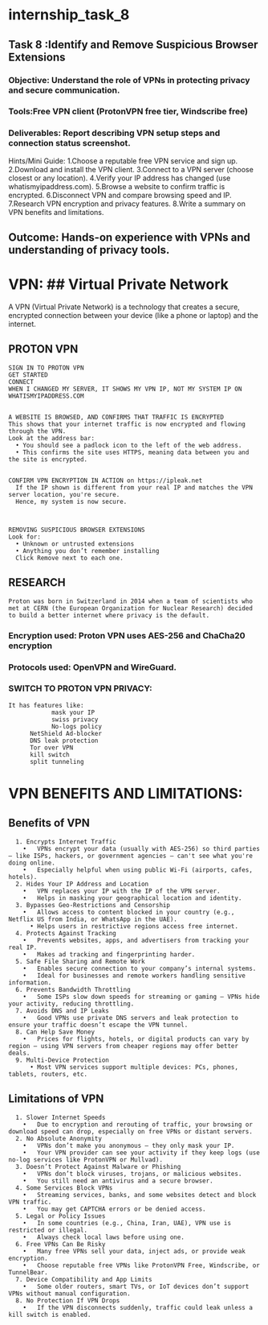 # internship_task_8

## Task 8 :Identify and Remove Suspicious Browser Extensions
### Objective: Understand the role of VPNs in protecting privacy and secure communication.
### Tools:Free VPN client (ProtonVPN free tier, Windscribe free)
### Deliverables: Report describing VPN setup steps and connection status screenshot.

Hints/Mini Guide:
1.Choose a reputable free VPN service and sign up.
2.Download and install the VPN client.
3.Connect to a VPN server (choose closest or any location).
4.Verify your IP address has changed (use whatismyipaddress.com).
5.Browse a website to confirm traffic is encrypted.
6.Disconnect VPN and compare browsing speed and IP.
7.Research VPN encryption and privacy features.
8.Write a summary on VPN benefits and limitations.

## Outcome: Hands-on experience with VPNs and understanding of privacy tools.

# VPN: ## Virtual Private Network
A VPN (Virtual Private Network) is a technology that creates a secure, encrypted connection between your device (like a phone or laptop) and the internet.

## PROTON VPN

    SIGN IN TO PROTON VPN
    GET STARTED
    CONNECT 
    WHEN I CHANGED MY SERVER, IT SHOWS MY VPN IP, NOT MY SYSTEM IP ON WHATISMYIPADDRESS.COM 
 

    A WEBSITE IS BROWSED, AND CONFIRMS THAT TRAFFIC IS ENCRYPTED 
    This shows that your internet traffic is now encrypted and flowing through the VPN.
    Look at the address bar:
      •	You should see a padlock icon to the left of the web address.
      •	This confirms the site uses HTTPS, meaning data between you and the site is encrypted.
 

    CONFIRM VPN ENCRYPTION IN ACTION on https://ipleak.net
      If the IP shown is different from your real IP and matches the VPN server location, you're secure.
      Hence, my system is now secure.
  


    REMOVING SUSPICIOUS BROWSER EXTENSIONS
    Look for:
      •	Unknown or untrusted extensions
      •	Anything you don’t remember installing
      Click Remove next to each one.

 
## RESEARCH
    Proton was born in Switzerland in 2014 when a team of scientists who met at CERN (the European Organization for Nuclear Research) decided to build a better internet where privacy is the default.
 
### Encryption used: Proton VPN uses AES-256 and ChaCha20 encryption
### Protocols used: OpenVPN and WireGuard.
 
### SWITCH TO PROTON VPN PRIVACY:


    It has features like:
			    mask your IP
			    swiss privacy 
			    No-logs policy
          NetShield Ad-blocker
          DNS leak protection
          Tor over VPN
          kill switch
          split tunneling
		
 
# VPN BENEFITS AND LIMITATIONS:

## Benefits of VPN

      1. Encrypts Internet Traffic
        •	VPNs encrypt your data (usually with AES-256) so third parties — like ISPs, hackers, or government agencies — can't see what you're doing online.
        •	Especially helpful when using public Wi-Fi (airports, cafes, hotels).
      2. Hides Your IP Address and Location
        •	VPN replaces your IP with the IP of the VPN server.
        •	Helps in masking your geographical location and identity.
      3. Bypasses Geo-Restrictions and Censorship
        •	Allows access to content blocked in your country (e.g., Netflix US from India, or WhatsApp in the UAE).
          •	Helps users in restrictive regions access free internet.
      4. Protects Against Tracking
        •	Prevents websites, apps, and advertisers from tracking your real IP.
        •	Makes ad tracking and fingerprinting harder.
      5. Safe File Sharing and Remote Work
        •	Enables secure connection to your company’s internal systems.
        •	Ideal for businesses and remote workers handling sensitive information.
      6. Prevents Bandwidth Throttling
        •	Some ISPs slow down speeds for streaming or gaming — VPNs hide your activity, reducing throttling.
      7. Avoids DNS and IP Leaks
        •	Good VPNs use private DNS servers and leak protection to ensure your traffic doesn’t escape the VPN tunnel.
      8. Can Help Save Money
        •	Prices for flights, hotels, or digital products can vary by region — using VPN servers from cheaper regions may offer better deals.
      9. Multi-Device Protection
          •	Most VPN services support multiple devices: PCs, phones, tablets, routers, etc.

## Limitations of VPN

      1. Slower Internet Speeds
        •	Due to encryption and rerouting of traffic, your browsing or download speed can drop, especially on free VPNs or distant servers.
      2. No Absolute Anonymity
        •	VPNs don’t make you anonymous — they only mask your IP.
        •	Your VPN provider can see your activity if they keep logs (use no-log services like ProtonVPN or Mullvad).
      3. Doesn’t Protect Against Malware or Phishing
        •	VPNs don’t block viruses, trojans, or malicious websites.
        •	You still need an antivirus and a secure browser.
      4. Some Services Block VPNs
        •	Streaming services, banks, and some websites detect and block VPN traffic.
        •	You may get CAPTCHA errors or be denied access.
      5. Legal or Policy Issues
        •	In some countries (e.g., China, Iran, UAE), VPN use is restricted or illegal.
        •	Always check local laws before using one.
      6. Free VPNs Can Be Risky
        •	Many free VPNs sell your data, inject ads, or provide weak encryption.
        •	Choose reputable free VPNs like ProtonVPN Free, Windscribe, or TunnelBear.
      7. Device Compatibility and App Limits
        •	Some older routers, smart TVs, or IoT devices don’t support VPNs without manual configuration.
      8. No Protection If VPN Drops
        •	If the VPN disconnects suddenly, traffic could leak unless a kill switch is enabled.
